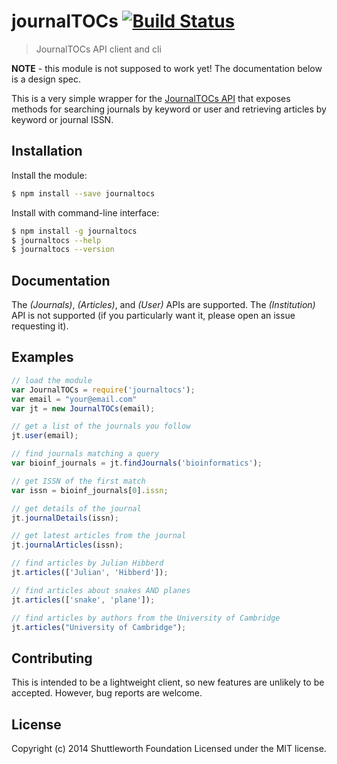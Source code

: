 # journalTOCs [![Build Status](https://secure.travis-ci.org/ContentMine/node-journalTOCs.png?branch=master)](http://travis-ci.org/ContentMine/node-journalTOCs)

> JournalTOCs API client and cli

**NOTE** - this module is not supposed to work yet! The documentation below is a design spec.

This is a very simple wrapper for the [JournalTOCs API](http://www.journaltocs.ac.uk/develop.php) that exposes methods for searching journals by keyword or user and retrieving articles by keyword or journal ISSN.

## Installation

Install the module:

```sh
$ npm install --save journaltocs
```

Install with command-line interface:

```sh
$ npm install -g journaltocs
$ journaltocs --help
$ journaltocs --version
```

## Documentation

The _(Journals)_, _(Articles)_, and _(User)_ APIs are supported. The _(Institution)_ API is not supported (if you particularly want it, please open an issue requesting it).

## Examples

```js
// load the module
var JournalTOCs = require('journaltocs');
var email = "your@email.com"
var jt = new JournalTOCs(email);

// get a list of the journals you follow
jt.user(email);

// find journals matching a query
var bioinf_journals = jt.findJournals('bioinformatics');

// get ISSN of the first match
var issn = bioinf_journals[0].issn;

// get details of the journal
jt.journalDetails(issn);

// get latest articles from the journal
jt.journalArticles(issn);

// find articles by Julian Hibberd
jt.articles(['Julian', 'Hibberd']);

// find articles about snakes AND planes
jt.articles(['snake', 'plane']);

// find articles by authors from the University of Cambridge
jt.articles("University of Cambridge");
```

## Contributing

This is intended to be a lightweight client, so new features are unlikely to be accepted. However, bug reports are welcome.


## License

Copyright (c) 2014 Shuttleworth Foundation
Licensed under the MIT license.
